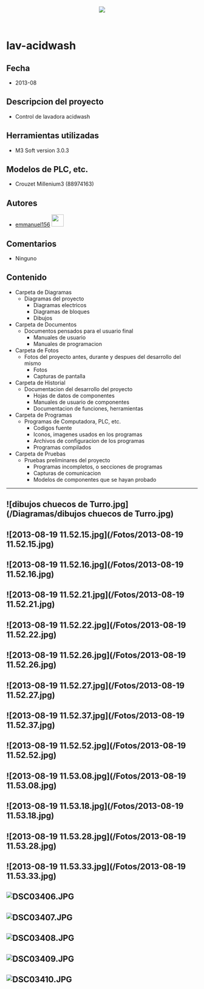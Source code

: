 <br/>
<p align="center">
  <img src="https://avatars2.githubusercontent.com/u/15052789?v=3&s=200">
</p>
<br/>

# lav-acidwash

## Fecha
* 2013-08

## Descripcion del proyecto
* Control de lavadora acidwash

## Herramientas utilizadas
* M3 Soft version 3.0.3

## Modelos de PLC, etc.
* Crouzet Millenium3 (88974163)

## Autores
* <a href="http://www.github.com/emmanuel156">emmanuel156</a> <img src="https://avatars0.githubusercontent.com/u/15036095?v=3" height="32" width="32">

## Comentarios
* Ninguno

## Contenido
* Carpeta de Diagramas
	* Diagramas del proyecto
		* Diagramas electricos
		* Diagramas de bloques
		* Dibujos
* Carpeta de Documentos
	* Documentos pensados para el usuario final
		* Manuales de usuario
		* Manuales de programacion
* Carpeta de Fotos
	* Fotos del proyecto antes, durante y despues del desarrollo del mismo
		* Fotos
		* Capturas de pantalla
* Carpeta de Historial
	* Documentacion del desarrollo del proyecto
		* Hojas de datos de componentes
		* Manuales de usuario de componentes
		* Documentacion de funciones, herramientas
* Carpeta de Programas
	* Programas de Computadora, PLC, etc. 
		* Codigos fuente
		* Iconos, imagenes usados en los programas 
		* Archivos de configuracion de los programas
		* Programas compilados
* Carpeta de Pruebas
	* Pruebas preliminares del proyecto
		* Programas incompletos, o secciones de programas
		* Capturas de comunicacion
		* Modelos de componentes que se hayan probado

---
![dibujos chuecos de Turro.jpg](/Diagramas/dibujos chuecos de Turro.jpg)
---
![2013-08-19 11.52.15.jpg](/Fotos/2013-08-19 11.52.15.jpg)
---
![2013-08-19 11.52.16.jpg](/Fotos/2013-08-19 11.52.16.jpg)
---
![2013-08-19 11.52.21.jpg](/Fotos/2013-08-19 11.52.21.jpg)
---
![2013-08-19 11.52.22.jpg](/Fotos/2013-08-19 11.52.22.jpg)
---
![2013-08-19 11.52.26.jpg](/Fotos/2013-08-19 11.52.26.jpg)
---
![2013-08-19 11.52.27.jpg](/Fotos/2013-08-19 11.52.27.jpg)
---
![2013-08-19 11.52.37.jpg](/Fotos/2013-08-19 11.52.37.jpg)
---
![2013-08-19 11.52.52.jpg](/Fotos/2013-08-19 11.52.52.jpg)
---
![2013-08-19 11.53.08.jpg](/Fotos/2013-08-19 11.53.08.jpg)
---
![2013-08-19 11.53.18.jpg](/Fotos/2013-08-19 11.53.18.jpg)
---
![2013-08-19 11.53.28.jpg](/Fotos/2013-08-19 11.53.28.jpg)
---
![2013-08-19 11.53.33.jpg](/Fotos/2013-08-19 11.53.33.jpg)
---
![DSC03406.JPG](/Fotos/DSC03406.JPG)
---
![DSC03407.JPG](/Fotos/DSC03407.JPG)
---
![DSC03408.JPG](/Fotos/DSC03408.JPG)
---
![DSC03409.JPG](/Fotos/DSC03409.JPG)
---
![DSC03410.JPG](/Fotos/DSC03410.JPG)
---
